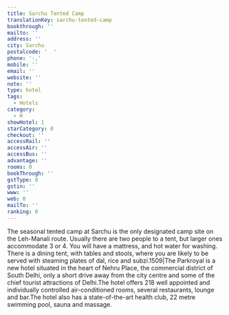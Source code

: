 ```yaml
---
title: Sarchu Tented Camp
translationKey: sarchu-tented-camp
bookthrough: ''
mailto: ''
address: ''
city: Sarchu
postalcode: '  '
phone: '-,'
mobile: ''
email: ''
website: ''
note: ''
type: hotel
tags:
  - Hotels
category:
  - H
showHotel: 1
starCategory: 0
checkout: ''
accessRail: ''
accessAir: ''
accessBus: ''
advantage: ''
rooms: 0
bookThrough: ''
gstType: 0
gstin: ''
www: ''
web: 0
mailTo: ''
ranking: 0
---
```







The seasonal tented camp at Sarchu is the only designated camp site on the Leh-Manali route. Usually there are two people to a tent, but larger ones accommodate 3 or 4. You will have a mattress, and hot water for washing. There is a dining tent, with tables and stools, where you are likely to be served with steaming plates of dal, rice and subzi.1509|The Parkroyal is a new hotel situated in the heart of Nehru Place, the commercial district of South Delhi, only a short drive away from the city centre and some of the chief tourist attractions of Delhi.The hotel offers 218 well appointed and individually controlled air-conditioned rooms, several restaurants, lounge and bar.The hotel also has a state-of-the-art health club, 22 metre swimming pool, sauna and massage.